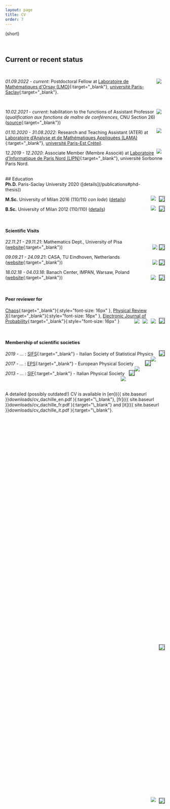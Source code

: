 ```yaml
---
layout: page
title: CV
order: 7
---
```

<!--- TOC
{:toc}-->
<img style="max-height:100px; position: relative; float:right; top: 50%; border:solid 0.05em;transform: translateY(-60%); margin-left:15px !important; border-radius: 0px;" src="../assets/dachille2.jpeg">

(short)


<br/>

<!-- To uncomment and sanitize after September, hopefully -->


## Current or recent status
<br/>

_01.09.2022 - current_: <a href="https://www.imo.universite-paris-saclay.fr/fr/" target="\_blank"> <img style="max-height:80px; position: relative; float:right; top: 50%; margin:0px !important; border-radius: 0px; padding-right:10px;" src="../assets/Orsay_Math_RVB.png"></a> Postdoctoral Fellow at [Laboratoire de Mathématiques d'Orsay (LMO)](https://www.imo.universite-paris-saclay.fr/fr/){:target="\_blank"}, [université Paris-Saclay](https://www.universite-paris-saclay.fr/){:target="\_blank"}.

<br/>

_10.02.2021 - current_: <a href="https://fr.wikipedia.org/wiki/Conseil_national_des_universit%C3%A9s" target="\_blank"> <img style="max-height:40px; position: relative; float:right; top: 50%; margin:0px !important; border-radius: 0px; padding-right:10px;" src="../assets/CNU_logo.jpeg"></a> habilitation to the functions of Assistant Professor (_qualification aux fonctions de maître de conférences_, CNU Section 26) ([source](https://www.galaxie.enseignementsup-recherche.gouv.fr/ensup/qualification/Resultats_2021/Qualif_MCF2021.pdf){:target="\_blank"})

<!--
_10/02/2021 - current_: <a href="https://fr.wikipedia.org/wiki/Conseil_national_des_universit%C3%A9s" target="\_blank"> <img style="max-height:40px; position: relative; float:right; top: 50%; margin:0px !important; border-radius: 0px; padding-right:10px;" src="../assets/CNU_logo.jpeg"></a> habilitation to the functions of Assistant Professor (_qualification aux fonctions de maître de conférences_, CNU Section 26) ([source](https://www.galaxie.enseignementsup-recherche.gouv.fr/ensup/qualification/Resultats_2021/Qualif_MCF2021.pdf){:target="\_blank"})
-->


_01.10.2020 - 31.08.2022_: Research and Teaching Assistant (ATER) <a href="https://www.u-pec.fr/" target="\_blank"> <img style="max-height:60px; position: relative; float:right; top: 50%; transform: translateY(-30%); margin:0px !important; border-radius: 0px; padding-right:10px;" src="../assets/LAMAweb.png"></a> at [Laboratoire d’Analyse et de Mathématiques Appliquées (LAMA)](https://lama.u-pem.fr/){:target="\_blank"}, <a href="https://lama.u-pem.fr/" target="\_blank">université Paris-Est Créteil</a>. <!--Working with [Arnaud Le Ny](https://perso.math.u-pem.fr/le_ny.arnaud/){:target="\_blank"}-->

_12.2019 - 12.2020_: Associate Member (Membre Associé) <a href="https://lipn.univ-paris13.fr/" target="\_blank"> <img style="max-height:60px; position: relative; float:right; top: 50%; transform: translateY(-30%); margin:0px !important; border-radius: 0px; padding-right:10px;" src="../assets/Logo-LIPN.png"></a> at [Laboratoire d'Informatique de Paris Nord (LIPN)](https://lipn.univ-paris13.fr/){:target="\_blank"}, université Sorbonne Paris Nord.<!--, équipe CALIN. Working with [Andrea Sportiello](https://lipn.univ-paris13.fr/~sportiello/index_eng.html){:target="\_blank"}-->


<br/>
## Education
<br/>
<img style="max-height:30px; position: relative; float:right; top: 50%; transform: translateY(-10%); margin:0px; border-radius: 0px;border: solid .05em;" src="../assets/flag_FR.png"/><a href="https://www.universite-paris-saclay.fr/" target="_blank"> <img style="max-height:40px; position: relative; float:right; top: 50%; transform: translateY(-30%); margin:0px !important; border-radius: 0px; padding-right:10px;" src="../assets/logoupsaclay.png"></a><b>Ph.D.</b> Paris-Saclay University 2020  ([details](/publications#phd-thesis))<!--a href="https://www.universite-paris-saclay.fr/" target="\_blank"> <img style="max-height:50px;float:left;padding:10px;" src="../assets/logoupsaclay.png"></a></span-->

<img style="max-height:30px; position: relative; float:right; top: 40%; transform: translateY(-10%); margin:0px; border-radius: 0px;border: solid .05em;" src="../assets/flag_IT.png"/><a href="https://www.unimi.it/en" target="\_blank"> <img style="max-height:40px; position: relative; float:right; top: 50%; transform: translateY(-20%); margin:0px !important; border-radius: 0px; padding-right:10px;" src="../assets/unimi_logo_header_nero.png"></a>**M.Sc.** University of Milan 2016 (110/110 _con lode_) ([details](/publications#msc-thesis))

<img style="max-height:30px; position: relative; float:right; top: 40%; transform: translateY(-10%); margin:0px; border-radius: 0px;border: solid .05em;" src="../assets/flag_IT.png"/><a href="https://www.unimi.it/en" target="_blank"> <img style="max-height:40px; position: relative; float:right; top: 50%; transform: translateY(-20%); margin:0px !important; border-radius: 0px; padding-right:10px;" src="../assets/unimi_logo_header_nero.png"></a>**B.Sc.** University of Milan 2012 (110/110) ([details](/publications#bsc-thesis))


<br/>

#### Scientific Visits

_22.11.21 - 29.11.21_: Mathematics Dept., University of Pisa
 ([website](#){:target="\_blank"}) <img style="max-height:30px; position: relative; float:right; top: 50%; border: solid .05em; border-radius: 0px;" src="../assets/flag_IT.png"/> &nbsp; <a href="https://www.dm.unipi.it/webnew/en/info/introduction" target="_blank"> <img style="max-height:30px; position: relative; float:right; top: 50%; margin:0px; border-radius: 0px; padding-right:5px;" src="../assets/logo_Pisa.png"></a>
 <br/>

_09.09.21 - 24.09.21_: CASA, TU Eindhoven, Netherlands
 ([website](https://casa.win.tue.nl/event/matteo-dachille-universite-paris-est-creteil/){:target="\_blank"}) <img style="max-height:30px; position: relative; float:right; top: 50%; border: solid .05em; border-radius: 0px;" src="../assets/flag_NL.png"/> &nbsp; <a href="https://casa.win.tue.nl/" target="_blank"> <img style="max-height:30px; position: relative; float:right; top: 50%; margin:0px; border-radius: 0px; padding-right:5px;" src="../assets/casa_logo.png"></a>
 <br/>

_18.02.18 - 04.03.18_: Banach Center, IMPAN, Warsaw, Poland
 ([website](https://www.mimuw.edu.pl/~miekisz/index.php?st=4){:target="\_blank"}) <img style="max-height:30px; position: relative; float:right; top: 50%; border: solid .05em; border-radius: 0px;" src="../assets/flag_PL.png"/> &nbsp; <a href="https://www.impan.pl/en/activities/banach-center" target="_blank"> <img style="max-height:30px; position: relative; float:right; top: 50%; margin:0px; border-radius: 0px; padding-right:10px;" src="../assets/impan_notext.gif"></a>

<br/>

#### Peer reviewer for

[Chaos](https://aip.scitation.org/journal/cha){:target="\_blank"}{:style="font-size: 16px" }, [Physical Review X](https://journals.aps.org/prx/){:target="\_blank"}{:style="font-size: 16px" }, [Electronic Journal of Probability](https://imstat.org/journals-and-publications/electronic-journal-of-probability/){:target="\_blank"}{:style="font-size: 16px" }<img style="max-height:30px; position: relative; float:right; top: 30%; transform: translateY(-10%); margin:0px; border-radius: 0px;border: solid .05em;" src="../assets/flag_US.png"/>&nbsp; <a href="https://imstat.org/" target="_blank"> <img style="max-height:30px; position: relative; float:right; top: 30%; margin:0px; border-radius: 0px; padding-right:10px;" src="../assets/logo_IMS.png"></a>&nbsp; <a href="https://www.aps.org/" target="_blank"> <img style="max-height:30px; position: relative; float:right; top: 50%; margin:0px; border-radius: 0px; padding-right:10px;" src="../assets/logo_APS.png"></a>&nbsp; <a href="https://www.aip.org/" target="_blank"> <img style="max-height:30px; position: relative; float:right; top: 30%; margin:0px; border-radius: 0px; padding-right:10px;" src="../assets/logo_AIP.png"></a>

<br/>

#### Membership of scientific societies
<!--
_2022 - current_: [SMAI](http://smai.emath.fr/){:target="\_blank"} - Société de Mathématiques       Appliquées et Industrielles <img style="max-height:30px; position: relative; float:right; top: 30%; transform: translateY(-10%); margin:0px; border-radius: 0px;border: solid .05em;" src="../assets/flag_IT.png"/>&nbsp; <a href="https://www.fisicastatistica.org/home" target="_blank"> <img style="max-height:30px; position: relative; float:right; top: 50%; margin:0px; border-radius: 0px; padding-right:10px;" src="../assets/logo_SIFS.png"></a>

 _2022 - ..._ : [SMAI](http://smai.emath.fr/){:target="\_blank"} - Society of Applied and Industrial Mathematics <img style="max-height:30px; position: relative; float:right; top: 30%; transform: translateY(-10%); margin:0px; border-radius: 0px;border: solid .05em;" src="../assets/flag_FR.png"/>&nbsp; <a href="http://smai.emath.fr/" target="_blank"> <img style="max-height:30px; position: relative; float:right; top: 50%; margin:0px; border-radius: 0px; padding-right:10px;" src="../assets/logo_SMAI.jpeg"></a>
-->
 _2019 - ..._ : [SIFS](https://www.fisicastatistica.org/home){:target="\_blank"} - Italian Society of Statistical Physics <img style="max-height:30px; position: relative; float:right; top: 30%; transform: translateY(-10%); margin:0px; border-radius: 0px;border: solid .05em;" src="../assets/flag_IT.png"/>&nbsp; <a href="https://www.fisicastatistica.org/home" target="_blank"> <img style="max-height:30px; position: relative; float:right; top: 50%; margin:0px; border-radius: 0px; padding-right:10px;" src="../assets/logo_SIFS.png"></a>

 _2017 - ..._ : [EPS](https://www.eps.org/){:target="\_blank"} - European Physical Society <img style="max-height:30px; position: relative; float:right; top: 30%; transform: translateY(-10%); margin:0px; border-radius: 0px;border: solid .05em;" src="../assets/flag_EU.png"/>&nbsp; <a href="https://www.eps.org/" target="_blank"> <img style="max-height:30px; position: relative; float:right; top: 50%; margin:0px; border-radius: 0px; padding-right:17px;" src="../assets/logo_EPS.png"></a>

 _2013 - ..._ : [SIF](https://www.sif.it){:target="\_blank"} - Italian Physical Society <img style="max-height:30px; position: relative; float:right; top: 30%; transform: translateY(-10%); margin:0px; border-radius: 0px;border: solid .05em;" src="../assets/flag_IT.png"/>&nbsp; <a href="https://en.sif.it/" target="_blank"> <img style="max-height:30px; position: relative; float:right; top: 50%; margin:0px; border-radius: 0px; padding-right:10px;" src="../assets/logo_SIF.png"></a>



<br/>
<br/>
A detailed (possibly outdated!) CV is available in [en]({{  site.baseurl }}downloads/cv_dachille_en.pdf ){:target="\_blank"}, [fr]({{  site.baseurl }}downloads/cv_dachille_fr.pdf ){:target="\_blank"} and [it]({{  site.baseurl }}downloads/cv_dachille_it.pdf ){:target="\_blank"}.
